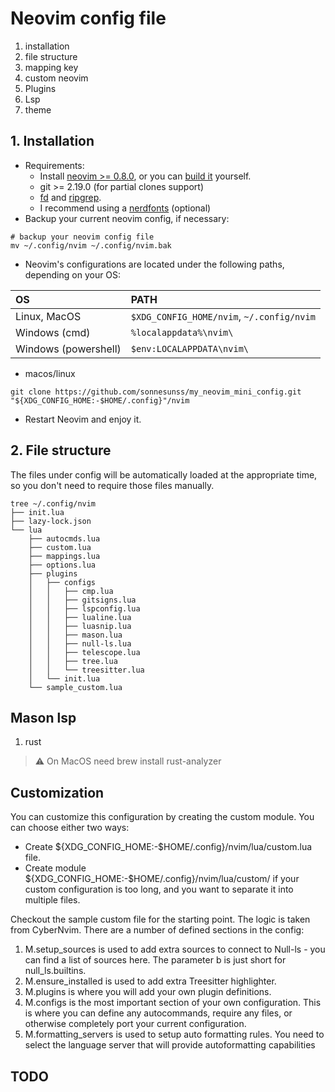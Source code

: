 # Neovim config file

1. installation
2. file structure
3. mapping key
4. custom neovim
5. Plugins
6. Lsp
7. theme

## 1. Installation

- Requirements:
  - Install [neovim >= 0.8.0](https://github.com/neovim/neovim/wiki/Installing-Neovim#install-from-package), or you can [build it](https://github.com/neovim/neovim/wiki/Building-Neovim#) yourself.
  - git >= 2.19.0 (for partial clones support)
  - [fd](https://github.com/sharkdp/fd) and [ripgrep](https://github.com/BurntSushi/ripgrep).
  - I recommend using a [nerdfonts](https://www.nerdfonts.com/font-downloads) (optional)
- Backup your current neovim config, if necessary:

```shell
# backup your neovim config file
mv ~/.config/nvim ~/.config/nvim.bak
```

- Neovim's configurations are located under the following paths, depending on your OS:

| OS                   | PATH                                      |
| :------------------- | :---------------------------------------- |
| Linux, MacOS         | `$XDG_CONFIG_HOME/nvim`, `~/.config/nvim` |
| Windows (cmd)        | `%localappdata%\nvim\`                    |
| Windows (powershell) | `$env:LOCALAPPDATA\nvim\`                 |

+ macos/linux

```shell
git clone https://github.com/sonnesunss/my_neovim_mini_config.git "${XDG_CONFIG_HOME:-$HOME/.config}"/nvim
```

- Restart Neovim and enjoy it.

## 2. File structure

The files under config will be automatically loaded at the appropriate time, so you don't need to require those files manually.

```shell
tree ~/.config/nvim
├── init.lua
├── lazy-lock.json
└── lua
    ├── autocmds.lua
    ├── custom.lua
    ├── mappings.lua
    ├── options.lua
    ├── plugins
    │   ├── configs
    │   │   ├── cmp.lua
    │   │   ├── gitsigns.lua
    │   │   ├── lspconfig.lua
    │   │   ├── lualine.lua
    │   │   ├── luasnip.lua
    │   │   ├── mason.lua
    │   │   ├── null-ls.lua
    │   │   ├── telescope.lua
    │   │   ├── tree.lua
    │   │   └── treesitter.lua
    │   └── init.lua
    └── sample_custom.lua
```

## Mason lsp

1. rust

> ⚠️ On MacOS need brew install rust-analyzer


##  Customization

You can customize this configuration by creating the custom module. You can choose either two ways:

+ Create ${XDG_CONFIG_HOME:-$HOME/.config}/nvim/lua/custom.lua file.
+ Create module ${XDG_CONFIG_HOME:-$HOME/.config}/nvim/lua/custom/ if your custom configuration is too long, and you want to separate it into multiple files.

Checkout the sample custom file for the starting point. The logic is taken from CyberNvim. There are a number of defined sections in the config:

1. M.setup_sources is used to add extra sources to connect to Null-ls - you can find a list of sources here. The parameter b is just short for null_ls.builtins.
2. M.ensure_installed is used to add extra Treesitter highlighter.
3. M.plugins is where you will add your own plugin definitions.
4. M.configs is the most important section of your own configuration. This is where you can define any autocommands, require any files, or otherwise completely port your current configuration.
5. M.formatting_servers is used to setup auto formatting rules. You need to select the language server that will provide autoformatting capabilities

## TODO
